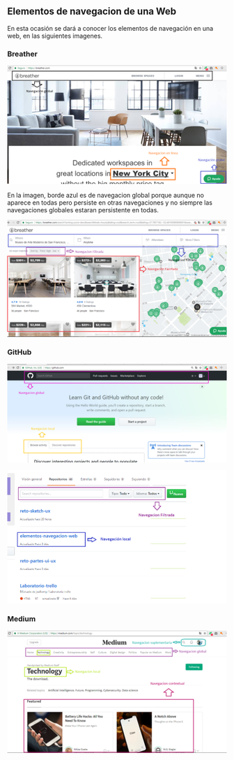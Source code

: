 ## Elementos de navegacion de una Web

En esta ocasión se dará a conocer los elementos de navegación en 
una web, en las siguientes imagenes.

### Breather

![Texto alternativo](assets/breather1.png)

En la imagen, borde azul es de navegacion global porque aunque no aparece en todas  pero persiste en otras navegaciones y no siempre las navegaciones globales estaran persistente en todas. 

![Texto alternativo](assets/breather2.png)



### GitHub

![Texto alternativo](assets/github.png)

![Texto alternativo](assets/navele.png)




### Medium

![Texto alternativo](assets/mediun.partes.png)




